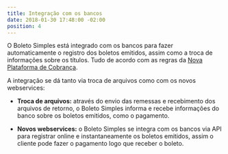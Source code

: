 ```yaml
---
title: Integração com os bancos
date: 2018-01-30 17:48:00 -02:00
position: 4
---
```


O Boleto Simples está integrado com os bancos para fazer automaticamente o registro dos boletos emitidos, assim como a troca de informações sobre os títulos. Tudo de acordo com as regras da [Nova Plataforma de Cobrança](http://boletosimples-features.siteleaf.net/suporte-a-nova-plataforma-de-cobranca/).

A integração se dá tanto via troca de arquivos como com os novos webservices:

* **Troca de arquivos:** através do envio das remessas e recebimento dos arquivos de retorno, o Boleto Simples informa e recebe informações do banco sobre os boletos emitidos, como o pagamento.

* **Novos webservices:** o Boleto Simples se integra com os bancos via API para registrar online e instantaneamente os boletos emitidos, assim o cliente pode fazer o pagamento logo que receber o boleto.